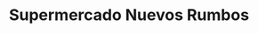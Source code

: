 ---
title: "Supermercado Nuevos Rumbos"
url: /ciudad-autonoma-de-buenos-aires/supermercado-nuevos-rumbos/
shop: supermercado
---